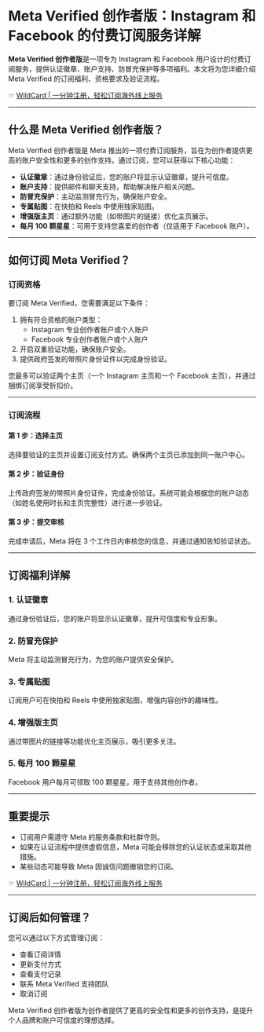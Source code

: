 # Meta Verified 创作者版：Instagram 和 Facebook 的付费订阅服务详解

**Meta Verified 创作者版**是一项专为 Instagram 和 Facebook 用户设计的付费订阅服务，提供认证徽章、账户支持、防冒充保护等多项福利。本文将为您详细介绍 Meta Verified 的订阅福利、资格要求及验证流程。

☞ [WildCard | 一分钟注册，轻松订阅海外线上服务](https://bit.ly/bewildcard)

---

## 什么是 Meta Verified 创作者版？

Meta Verified 创作者版是 Meta 推出的一项付费订阅服务，旨在为创作者提供更高的账户安全性和更多的创作支持。通过订阅，您可以获得以下核心功能：

- **认证徽章**：通过身份验证后，您的账户将显示认证徽章，提升可信度。
- **账户支持**：提供邮件和聊天支持，帮助解决账户相关问题。
- **防冒充保护**：主动监测冒充行为，确保账户安全。
- **专属贴图**：在快拍和 Reels 中使用独家贴图。
- **增强版主页**：通过额外功能（如带图片的链接）优化主页展示。
- **每月 100 颗星星**：可用于支持您喜爱的创作者（仅适用于 Facebook 账户）。

---

## 如何订阅 Meta Verified？

### 订阅资格

要订阅 Meta Verified，您需要满足以下条件：

1. 拥有符合资格的账户类型：
   - Instagram 专业创作者账户或个人账户
   - Facebook 专业创作者账户或个人账户
2. 开启双重验证功能，确保账户安全。
3. 提供政府签发的带照片身份证件以完成身份验证。

您最多可以验证两个主页（一个 Instagram 主页和一个 Facebook 主页），并通过捆绑订阅享受折扣价。

---

### 订阅流程

#### 第 1 步：选择主页
选择要验证的主页并设置订阅支付方式。确保两个主页已添加到同一账户中心。

#### 第 2 步：验证身份
上传政府签发的带照片身份证件，完成身份验证。系统可能会根据您的账户动态（如姓名使用时长和主页完整性）进行进一步验证。

#### 第 3 步：提交审核
完成申请后，Meta 将在 3 个工作日内审核您的信息，并通过通知告知验证状态。

---

## 订阅福利详解

### 1. 认证徽章
通过身份验证后，您的账户将显示认证徽章，提升可信度和专业形象。

### 2. 防冒充保护
Meta 将主动监测冒充行为，为您的账户提供安全保护。

### 3. 专属贴图
订阅用户可在快拍和 Reels 中使用独家贴图，增强内容创作的趣味性。

### 4. 增强版主页
通过带图片的链接等功能优化主页展示，吸引更多关注。

### 5. 每月 100 颗星星
Facebook 用户每月可领取 100 颗星星，用于支持其他创作者。

---

## 重要提示

- 订阅用户需遵守 Meta 的服务条款和社群守则。
- 如果在认证流程中提供虚假信息，Meta 可能会移除您的认证状态或采取其他措施。
- 某些动态可能导致 Meta 因诚信问题撤销您的订阅。

☞ [WildCard | 一分钟注册，轻松订阅海外线上服务](https://bit.ly/bewildcard)

---

## 订阅后如何管理？

您可以通过以下方式管理订阅：

- 查看订阅详情
- 更新支付方式
- 查看支付记录
- 联系 Meta Verified 支持团队
- 取消订阅

Meta Verified 创作者版为创作者提供了更高的安全性和更多的创作支持，是提升个人品牌和账户可信度的理想选择。
